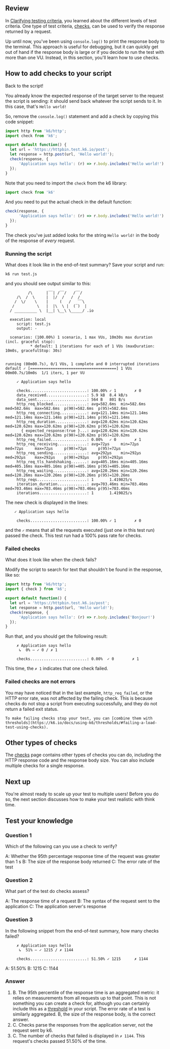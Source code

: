 ## Review

In [Clarifying testing criteria](../XX-Future-Ideas/Clarifying-testing-criteria.md#Checks), you learned about the different levels of test criteria. One type of test criteria, [checks](Performance-Testing-Terminology.md#Check), can be used to verify the response returned by a request.

Up until now, you've been using `console.log()` to print the response body to the terminal. This approach is useful for debugging, but it can quickly get out of hand if the response body is large or if you decide to run the test with more than one VU. Instead, in this section, you'll learn how to use checks.

## How to add checks to your script

Back to the script!

You already know the expected response of the target server to the request the script is sending: it should send back whatever the script sends to it. In this case, that's `Hello world!`

So, remove the `console.log()` statement and add a check by copying this code snippet:

```js
import http from 'k6/http';
import check from 'k6';

export default function() {
  let url = 'https://httpbin.test.k6.io/post';
  let response = http.post(url, 'Hello world!');
  check(response, {
      'Application says hello': (r) => r.body.includes('Hello world!')
  });
}
```

Note that you need to import the `check` from the k6 library:

```js
import check from 'k6'
```

And you need to put the actual check in the default function:

```js
check(response, {
      'Application says hello': (r) => r.body.includes('Hello world!')
  });
}
```

The check you've just added looks for the string `Hello world!` in the body of the response of *every* request.

### Running the script

What does it look like in the end-of-test summary? Save your script and run:

```plain
k6 run test.js
```

and you should see output similar to this:

```plain
          /\      |‾‾| /‾‾/   /‾‾/   
     /\  /  \     |  |/  /   /  /    
    /  \/    \    |     (   /   ‾‾\  
   /          \   |  |\  \ |  (‾)  | 
  / __________ \  |__| \__\ \_____/ .io

  execution: local
     script: test.js
     output: -

  scenarios: (100.00%) 1 scenario, 1 max VUs, 10m30s max duration (incl. graceful stop):
           * default: 1 iterations for each of 1 VUs (maxDuration: 10m0s, gracefulStop: 30s)


running (00m00.7s), 0/1 VUs, 1 complete and 0 interrupted iterations
default ✓ [======================================] 1 VUs  00m00.7s/10m0s  1/1 iters, 1 per VU

     ✓ Application says hello

     checks.........................: 100.00% ✓ 1        ✗ 0
     data_received..................: 5.9 kB  8.4 kB/s
     data_sent......................: 564 B   801 B/s
     http_req_blocked...............: avg=582.6ms  min=582.6ms  med=582.6ms  max=582.6ms  p(90)=582.6ms  p(95)=582.6ms 
     http_req_connecting............: avg=121.14ms min=121.14ms med=121.14ms max=121.14ms p(90)=121.14ms p(95)=121.14ms
     http_req_duration..............: avg=120.62ms min=120.62ms med=120.62ms max=120.62ms p(90)=120.62ms p(95)=120.62ms
       { expected_response:true }...: avg=120.62ms min=120.62ms med=120.62ms max=120.62ms p(90)=120.62ms p(95)=120.62ms
     http_req_failed................: 0.00%   ✓ 0        ✗ 1
     http_req_receiving.............: avg=72µs     min=72µs     med=72µs     max=72µs     p(90)=72µs     p(95)=72µs    
     http_req_sending...............: avg=292µs    min=292µs    med=292µs    max=292µs    p(90)=292µs    p(95)=292µs   
     http_req_tls_handshaking.......: avg=405.16ms min=405.16ms med=405.16ms max=405.16ms p(90)=405.16ms p(95)=405.16ms
     http_req_waiting...............: avg=120.26ms min=120.26ms med=120.26ms max=120.26ms p(90)=120.26ms p(95)=120.26ms
     http_reqs......................: 1       1.419825/s
     iteration_duration.............: avg=703.46ms min=703.46ms med=703.46ms max=703.46ms p(90)=703.46ms p(95)=703.46ms
     iterations.....................: 1       1.419825/s
```

The new check is displayed in the lines:

```plain
	✓ Application says hello

     checks.........................: 100.00% ✓ 1        ✗ 0
```

and the `✓` means that all the requests executed (just one in this test run) passed the check. This test run had a 100% pass rate for checks.

### Failed checks

What does it look like when the check fails?

Modify the script to search for text that shouldn't be found in the response, like so:

```js
import http from 'k6/http';
import { check } from 'k6';

export default function() {
  let url = 'https://httpbin.test.k6.io/post';
  let response = http.post(url, 'Hello world!');
  check(response, {
      'Application says hello': (r) => r.body.includes('Bonjour!')
  });
}
```

Run that, and you should get the following result:

```plain
     ✗ Application says hello
      ↳  0% — ✓ 0 / ✗ 1

     checks.........................: 0.00%  ✓ 0        ✗ 1
```

This time, the `✗ 1` indicates that one check failed.

### Failed checks are not errors

You may have noticed that in the last example, `http_req_failed`, or the HTTP error rate, was not affected by the failing check. This is because checks do not stop a script from executing successfully, and they do not return a failed exit status.

```ad-tip
To make failing checks stop your test, you can [combine them with thresholds](https://k6.io/docs/using-k6/thresholds/#failing-a-load-test-using-checks).
```

## Other types of checks

The [checks](https://k6.io/docs/using-k6/checks/) page contains other types of checks you can do, including the HTTP response code and the response body size. You can also include multiple checks for a single response.

## Next up

You're almost ready to scale up your test to multiple users! Before you do so, the next section discusses how to make your test realistic with think time.

## Test your knowledge

### Question 1

Which of the following can you use a check to verify?

A: Whether the 95th percentage response time of the request was greater than 1 s
B: The size of the response body returned
C: The error rate of the test



### Question 2

What part of the test do checks assess?

A: The response time of a request
B: The syntax of the request sent to the application
C: The application server's response


### Question 3

In the following snippet from the end-of-test summary, how many checks failed?

```plain
     ✗ Application says hello
      ↳  51% — ✓ 1215 / ✗ 1144

     checks.........................: 51.50% ✓ 1215      ✗ 1144
```

A: 51.50%
B: 1215
C: 1144

### Answer

1. B. The 95th percentile of the response time is an aggregated metric: it relies on measurements from all requests up to that point. This is not something you can create a check for, although you can certainly include this as a [threshold](https://k6.io/docs/using-k6/thresholds/) in your script. The error rate of a test is similarly aggregated. B, the size of the response body, is the correct answer.
2. C. Checks parse the responses from the application server, not the request sent by k6.
3. C. The number of checks that failed is displayed in  `✗ 1144`. This request's checks passed 51.50% of the time.
